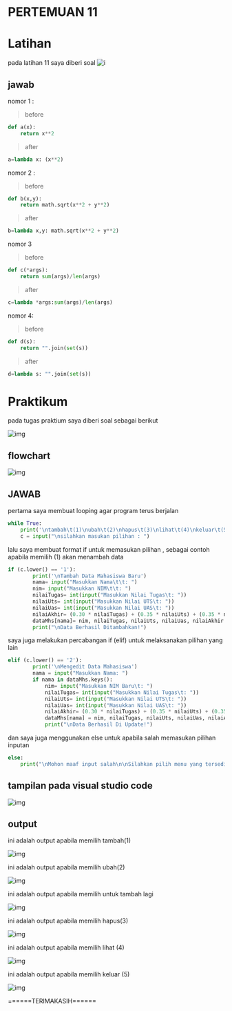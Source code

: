 # **PERTEMUAN 11**
# **Latihan**
pada latihan 11 saya diberi soal
![i](gambar/soal1.PNG)

## jawab
nomor 1 :
> before
```py
def a(x):
    return x**2
```
> after 
```py
a=lambda x: (x**2)
```
nomor 2 :
> before
```py
def b(x,y):
    return math.sqrt(x**2 + y**2)
```
> after
```py
b=lambda x,y: math.sqrt(x**2 + y**2)
```
nomor 3
> before
```py
def c(*args):
    return sum(args)/len(args)
```
> after
```py
c=lambda *args:sum(args)/len(args)
```
nomor 4:
> before
```py
def d(s):
    return "".join(set(s))
```
> after
```py
d=lambda s: "".join(set(s))
```


# **Praktikum**

pada tugas praktium saya diberi soal sebagai berikut

![img](gambar/soal2.PNG) 

## flowchart

![img](gambar/ssflowchart.PNG)

## JAWAB

pertama saya membuat looping agar program terus berjalan

```py
while True:
    print('\ntambah\t(1)\nubah\t(2)\nhapus\t(3)\nlihat\t(4)\nkeluar\t(5) ')                                                                                     
    c = input("\nsilahkan masukan pilihan : ")                              
```
lalu saya membuat format if untuk memasukan pilihan ,
sebagai contoh apabila memilih (1) akan menambah data
```py
if (c.lower() == '1'):                                               
        print('\nTambah Data Mahasiswa Baru')
        nama= input("Masukkan Nama\t\t: ")                                        
        nim= input("Masukkan NIM\t\t: ")                                         
        nilaiTugas= int(input("Masukkan Nilai Tugas\t: "))                              
        nilaiUts= int(input("Masukkan Nilai UTS\t: "))                                   
        nilaiUas= int(input("Masukkan Nilai UAS\t: "))                                    
        nilaiAkhir= (0.30 * nilaiTugas) + (0.35 * nilaiUts) + (0.35 * nilaiUas)              
        dataMhs[nama]= nim, nilaiTugas, nilaiUts, nilaiUas, nilaiAkhir                         
        print("\nData Berhasil Ditambahkan!")
```
saya juga melakukan percabangan if (elif) untuk melaksanakan pilihan yang lain
```py
elif (c.lower() == '2'):                                                                    
        print('\nMengedit Data Mahasiswa')
        nama = input("Masukkan Nama: ")                                                         
        if nama in dataMhs.keys():                              
            nim= input("Masukkan NIM Baru\t: ")                              
            nilaiTugas= int(input("Masukkan Nilai Tugas\t: "))                           
            nilaiUts= int(input("Masukkan Nilai UTS\t: "))                           
            nilaiUas= int(input("Masukkan Nilai UAS\t: "))                           
            nilaiAkhir= (0.30 * nilaiTugas) + (0.35 * nilaiUts) + (0.35 * nilaiUas)          
            dataMhs[nama] = nim, nilaiTugas, nilaiUts, nilaiUas, nilaiAkhir                      
            print("\nData Berhasil Di Update!")
```
dan saya juga menggunakan else untuk apabila salah memasukan pilihan inputan 
```py
else:
    print("\nMohon maaf input salah\n\nSilahkan pilih menu yang tersedia: ")                                                                                                            
```
## tampilan pada visual studio code

![img](gambar/sssyntax2.PNG)

## output

ini adalah output apabila memilih tambah(1)

![img](gambar/ss1.PNG)

ini adalah output apabila memilih ubah(2)

![img](gambar/ss2.PNG)

ini adalah output apabila memilih untuk  tambah lagi

![img](gambar/ss3.PNG)

ini adalah output apabila memilih hapus(3)

![img](gambar/ss4.PNG)

ini adalah output apabila memilih lihat (4)

![img](gambar/ss5.PNG)

ini adalah output apabila memilih keluar (5)

![img](gambar/ss6.PNG)



======TERIMAKASIH======
